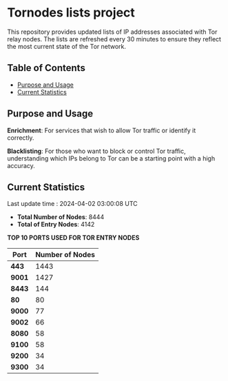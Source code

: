 # Tornodes lists project

This repository provides updated lists of IP addresses associated with Tor relay nodes. The lists are refreshed every 30 minutes to ensure they reflect the most current state of the Tor network.

## Table of Contents

- [Purpose and Usage](#purpose-and-usage)
- [Current Statistics](#current-statistics)


## Purpose and Usage

**Enrichment**: For services that wish to allow Tor traffic or identify it correctly.

**Blacklisting**: For those who want to block or control Tor traffic, understanding which IPs belong to Tor can be a starting point with a high accuracy.

## Current Statistics

Last update time : 2024-04-02 03:00:08 UTC

- **Total Number of Nodes**: 8444
- **Total of Entry Nodes**: 4142

**TOP 10 PORTS USED FOR TOR ENTRY NODES**

| **Port** | **Number of Nodes** |
|------|-----------------|
| **443**   | 1443  |
| **9001**   | 1427  |
| **8443**   | 144  |
| **80**   | 80  |
| **9000**   | 77  |
| **9002**   | 66  |
| **8080**   | 58  |
| **9100**   | 58  |
| **9200**   | 34  |
| **9300**   | 34  |

